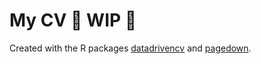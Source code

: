 # My CV :construction: WIP :construction:

Created with the R packages [datadrivencv](https://github.com/nstrayer/datadrivencv) and [pagedown](https://github.com/rstudio/pagedown/).
